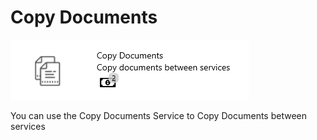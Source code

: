 # Copy Documents

![](../../assets/53.png)

You can use the Copy Documents Service to Copy Documents between services
